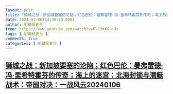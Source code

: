 ```yaml
---
layout: post
title: "狮城之战：新加坡要塞的沦陷；红色巴伦：曼弗雷德·冯·里希特霍芬的传奇；海上的迷宫：北海封锁与潜艇战术：帝国对决：一战风云20240106"
date: 2024-01-06T14:30:40.000Z
author: 明鏡歷史台
from: https://www.youtube.com/watch?v=F-JJmXG_eUs
tags: [ 明鏡歷史台 ]
comments: True
categories: [ 明鏡歷史台 ]
---
```

<!--1704551440000-->
[狮城之战：新加坡要塞的沦陷；红色巴伦：曼弗雷德·冯·里希特霍芬的传奇；海上的迷宫：北海封锁与潜艇战术：帝国对决：一战风云20240106](https://www.youtube.com/watch?v=F-JJmXG_eUs)
------

<div>

</div>
